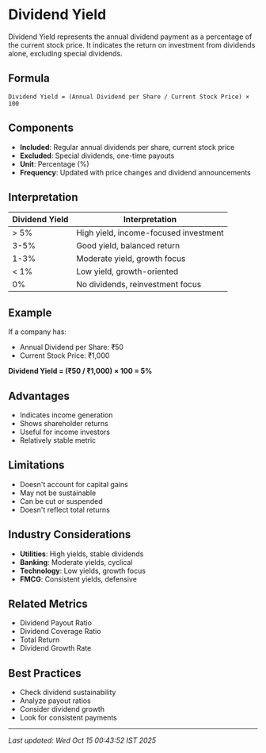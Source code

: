 # Dividend Yield


Dividend Yield represents the annual dividend payment as a percentage of the current stock price. It indicates the return on investment from dividends alone, excluding special dividends.

## Formula
```text
Dividend Yield = (Annual Dividend per Share / Current Stock Price) × 100
```

## Components
- **Included**: Regular annual dividends per share, current stock price
- **Excluded**: Special dividends, one-time payouts
- **Unit**: Percentage (%)
- **Frequency**: Updated with price changes and dividend announcements

## Interpretation
| Dividend Yield | Interpretation |
|----------------|----------------|
| > 5% | High yield, income-focused investment |
| 3-5% | Good yield, balanced return |
| 1-3% | Moderate yield, growth focus |
| < 1% | Low yield, growth-oriented |
| 0% | No dividends, reinvestment focus |

## Example
If a company has:
- Annual Dividend per Share: ₹50
- Current Stock Price: ₹1,000

**Dividend Yield = (₹50 / ₹1,000) × 100 = 5%**

## Advantages
- Indicates income generation
- Shows shareholder returns
- Useful for income investors
- Relatively stable metric

## Limitations
- Doesn't account for capital gains
- May not be sustainable
- Can be cut or suspended
- Doesn't reflect total returns

## Industry Considerations
- **Utilities**: High yields, stable dividends
- **Banking**: Moderate yields, cyclical
- **Technology**: Low yields, growth focus
- **FMCG**: Consistent yields, defensive

## Related Metrics
- Dividend Payout Ratio
- Dividend Coverage Ratio
- Total Return
- Dividend Growth Rate

## Best Practices
- Check dividend sustainability
- Analyze payout ratios
- Consider dividend growth
- Look for consistent payments

---
*Last updated: Wed Oct 15 00:43:52 IST 2025*
